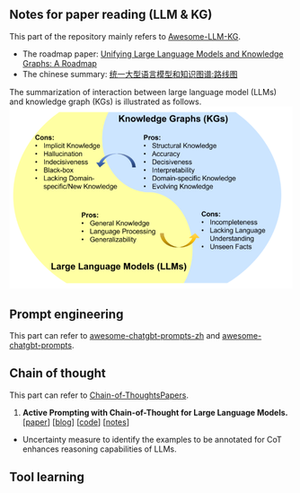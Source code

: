 ## Notes for paper reading (LLM & KG)

This part of the repository mainly refers to [Awesome-LLM-KG](https://github.com/RManLuo/Awesome-LLM-KG).
- The roadmap paper: [Unifying Large Language Models and Knowledge Graphs: A Roadmap](https://arxiv.org/abs/2306.08302)
- The chinese summary: [统一大型语言模型和知识图谱:路线图](https://mp.weixin.qq.com/s/pjkLp0NsT9EtQye3c6CA6Q)

The summarization of interaction between large language model (LLMs) and knowledge graph (KGs) is illustrated as follows.
![](imgs/Summaization.png)

## Prompt engineering
This part can refer to [awesome-chatgbt-prompts-zh](https://github.com/PlexPt/awesome-chatgpt-prompts-zh) and [awesome-chatgbt-prompts](https://github.com/f/awesome-chatgpt-prompts).

## Chain of thought
This part can refer to [Chain-of-ThoughtsPapers](https://github.com/Timothyxxx/Chain-of-ThoughtsPapers).

1. **Active Prompting with Chain-of-Thought for Large Language Models.** [[paper](https://arxiv.org/pdf/2302.12246.pdf)] [[blog](https://medium.com/papers-i-found/e5-active-prompting-with-cot-for-llm-343f104bf7b2)] [[code](https://github.com/shizhediao/active-prompt)] [[notes](notes/Active-Prompt.md)]

- Uncertainty measure to identify the examples to be annotated for CoT enhances reasoning capabilities of LLMs.


## Tool learning